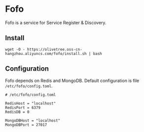# Fofo
Fofo is a service for Service Register & Discovery.

## Install
``` shell
wget -O - https://olivetree.oss-cn-hangzhou.aliyuncs.com/fofo/install.sh | bash
```

## Configuration
Fofo depends on Redis and MongoDB. Default configuration is file `/etc/fofo/config.toml`.
``` shell
# /etc/fofo/config.toml

RedisHost = "localhost"
RedisPort = 6379
RedisDB = 0

MongoDBHost = "localhost"
MongoDBPort = 27017
```
